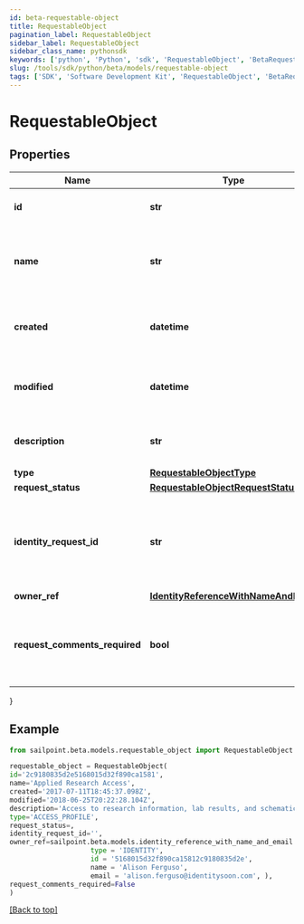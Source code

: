 ```yaml
---
id: beta-requestable-object
title: RequestableObject
pagination_label: RequestableObject
sidebar_label: RequestableObject
sidebar_class_name: pythonsdk
keywords: ['python', 'Python', 'sdk', 'RequestableObject', 'BetaRequestableObject'] 
slug: /tools/sdk/python/beta/models/requestable-object
tags: ['SDK', 'Software Development Kit', 'RequestableObject', 'BetaRequestableObject']
---
```


# RequestableObject


## Properties

Name | Type | Description | Notes
------------ | ------------- | ------------- | -------------
**id** | **str** | Id of the requestable object itself | [optional] 
**name** | **str** | Human-readable display name of the requestable object | [optional] 
**created** | **datetime** | The time when the requestable object was created | [optional] 
**modified** | **datetime** | The time when the requestable object was last modified | [optional] 
**description** | **str** | Description of the requestable object. | [optional] 
**type** | [**RequestableObjectType**](requestable-object-type) |  | [optional] 
**request_status** | [**RequestableObjectRequestStatus**](requestable-object-request-status) |  | [optional] 
**identity_request_id** | **str** | If *requestStatus* is *PENDING*, indicates the id of the associated account activity. | [optional] 
**owner_ref** | [**IdentityReferenceWithNameAndEmail**](identity-reference-with-name-and-email) |  | [optional] 
**request_comments_required** | **bool** | Whether the requester must provide comments when requesting the object. | [optional] 
}

## Example

```python
from sailpoint.beta.models.requestable_object import RequestableObject

requestable_object = RequestableObject(
id='2c9180835d2e5168015d32f890ca1581',
name='Applied Research Access',
created='2017-07-11T18:45:37.098Z',
modified='2018-06-25T20:22:28.104Z',
description='Access to research information, lab results, and schematics.',
type='ACCESS_PROFILE',
request_status=,
identity_request_id='',
owner_ref=sailpoint.beta.models.identity_reference_with_name_and_email.Identity Reference With Name And Email(
                    type = 'IDENTITY', 
                    id = '5168015d32f890ca15812c9180835d2e', 
                    name = 'Alison Ferguso', 
                    email = 'alison.ferguso@identitysoon.com', ),
request_comments_required=False
)

```
[[Back to top]](#) 

